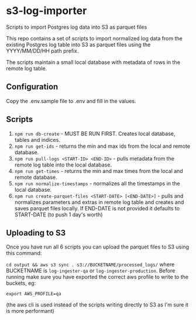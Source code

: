 # s3-log-importer
Scripts to import Postgres log data into S3 as parquet files

This repo contains a set of scripts to import normalized log data from the existing Postgres log
table into S3 as parquet files using the YYYY/MM/DD/HH path prefix.

The scripts maintain a small local database with metadata of rows in the remote log table.

## Configuration

Copy the .env.sample file to .env and fill in the values.

## Scripts

1. `npm run db-create` - MUST BE RUN FIRST. Creates local database, tables and indices.
2. `npm run get-ids` - returns the min and max ids from the local and remote database.
3. `npm run pull-logs <START-ID> <END-ID>` - pulls metadata from the remote log table into the local database.
4. `npm run get-times` - returns the min and max times from the local and remote database.
5. `npm run normalize-timestamps` - normalizes all the timestamps in the local database.
6. `npm run create-parquet-files <START-DATE> [<END-DATE>]` - pulls and normalizes parameters and extras in remote log table and creates and saves parquet files locally.  If END-DATE is not provided it defaults to START-DATE (to push 1 day's worth)

## Uploading to S3

Once you have run all 6 scripts you can upload the parquet files to S3 using this command:

`cd output && aws s3 sync . s3://BUCKETNAME/processed_logs/` where BUCKETNAME is `log-ingester-qa` or `log-ingester-production`.  Before running make sure you have exported the correct aws profile to write to the buckets, eg:

`export AWS_PROFILE=qa`

(the aws cli is used instead of the scripts writing directly to S3 as I'm sure it is more performant)